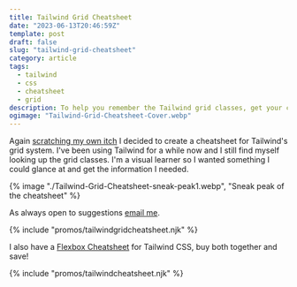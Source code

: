 ```yaml
---
title: Tailwind Grid Cheatsheet
date: "2023-06-13T20:46:59Z"
template: post
draft: false
slug: "tailwind-grid-cheatsheet"
category: article
tags:
  - tailwind
  - css
  - cheatsheet
  - grid
description: To help you remember the Tailwind grid classes, get your copy of my Tailwind Grid Cheatsheet.
ogimage: "Tailwind-Grid-Cheatsheet-Cover.webp"
---
```


Again [scratching my own itch](https://andrewford.co.nz/articles/tailwind-flexbox-cheatsheet/) I decided to create a cheatsheet for Tailwind's grid system. I've been using Tailwind for a while now and I still find myself looking up the grid classes. I'm a visual learner so I wanted something I could glance at and get the information I needed.

{% image "./Tailwind-Grid-Cheatsheet-sneak-peak1.webp", "Sneak peak of the cheatsheet" %}

As always open to suggestions [email me](mailto:hireme@andrewford.co.nz).

{% include "promos/tailwindgridcheatsheet.njk" %}

I also have a [Flexbox Cheatsheet](https://andrewford.co.nz/articles/tailwind-flexbox-cheatsheet/) for Tailwind CSS, buy both together and save!

{% include "promos/tailwindcheatsheet.njk" %}
